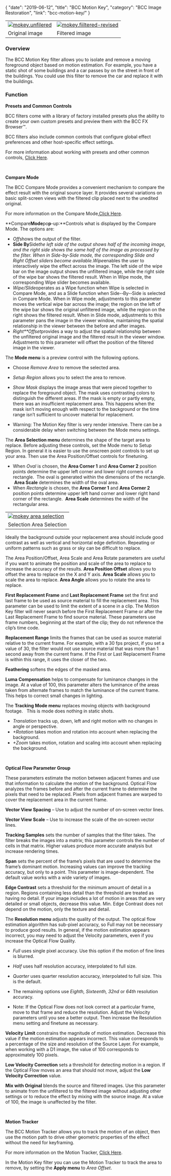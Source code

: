 {
"date": "2019-06-12",
"title": "BCC Motion Key",
"category": "BCC Image Restoration",
"link": "bcc-motion-key/"
}

 

|  |  |
| --- | --- |
| [![mokey.unfilered](https://borisfx-com-res.cloudinary.com/image/upload//documentation/continuum/uploads/2013/06/mokey.unfilered.jpg)](https://borisfx-com-res.cloudinary.com/image/upload//documentation/continuum/uploads/2013/06/mokey.unfilered.jpg) | [![mokey.fiiltered-revised](https://borisfx-com-res.cloudinary.com/image/upload//documentation/continuum/uploads/2013/06/mokey.fiiltered-revised.jpg)](https://borisfx-com-res.cloudinary.com/image/upload//documentation/continuum/uploads/2013/06/mokey.fiiltered-revised.jpg) |
| Original image | Filtered image |


### Overview


The BCC Motion Key filter allows you to isolate and remove a moving foreground object based on motion estimation. For example, you have a static shot of some buildings and a car passes by on the street in front of the buildings. You could use this filter to remove the car and replace it with the buildings.


### Function


**Presets and Common Controls**


BCC filters come with a library of factory installed presets plus the ability to create your own custom presets and preview them with the BCC FX Browser™.


BCC filters also include common controls that configure global effect preferences and other host-specific effect settings.


For more information about working with presets and other common controls, [Click Here](/documentation/continuum/bcc-common-controls/).

 


**Compare Mode**


The BCC Compare Mode provides a convenient mechanism to compare the effect result with the original source layer. It provides several variations on basic split-screen views with the filtered clip placed next to the unedited original.


For more information on the Compare Mode,[Click Here](/documentation/continuum/bcc-compare-mode/).

**Compare****Mode****po****p****-­up:**Controls what is displayed by the Compare Mode. The options are:


* *Off*shows the output of the filter.
* **Side By**Side*the left side of the output shows half of the incoming image, and the right side shows the same half of the image as processed by the filter. When in Side-by-Side mode, the corresponding Slide and Right Offset sliders become available.Wipe*enables the user to interactively wipe the effect across the image. The left side of the wipe bar on the image output shows the unfiltered image, while the right side of the wipe bar shows the filtered result. When in Wipe mode, the corresponding Wipe slider becomes available.
* *Wipe/Slide*operates as a Wipe function when Wipe is selected in Compare Mode, and as a Slide function when Side-­‐By-­‐Side is selected in Compare Mode. When in Wipe mode, adjustments to this parameter moves the vertical wipe bar across the image; the region on the left of the wipe bar shows the original unfiltered image, while the region on the right shows the filtered result. When in Slide mode, adjustments to this parameter pans the image in the viewer window, maintaining the spatial relationship in the viewer between the before and after images.
* *Right**Offset*provides a way to adjust the spatial relationship between the unfiltered original image and the filtered result in the viewer window. Adjustments to this parameter will offset the position of the filtered image in the viewer.


The **Mode menu** is a preview control with the following options.


* Choose *Remove Area* to remove the selected area.
* *Setup Region* allows you to select the area to remove.
* *Show Mask* displays the image areas that were pieced together to replace the foreground object. The mask uses contrasting colors to distinguish the different areas. If the mask is empty or partly empty, there was an insufficient replacement area. This happens when the mask isn’t moving enough with respect to the background or the time range isn’t sufficient to uncover material for replacement.


* Warning: The Motion Key filter is very render intensive. There can be a considerable delay when switching between the Mode menu settings.


The **Area Selection menu** determines the shape of the target area to replace. Before adjusting these controls, set the Mode menu to Setup Region. In general it is easier to use the onscreen point controls to set up your area. Then use the Area Position/Offset controls for finetuning.


* When *Oval* is chosen, the **Area Corner 1** and **Area Corner 2** position points determine the upper left corner and lower right corners of a rectangle.  The oval is generated within the dimensions of the rectangle.  **Area Scale** determines the width of the oval area.
* When *Rectangle* is chosen, the **Area Corner 1** and **Area Corner 2** position points determine upper left hand corner and lower right hand corner of the rectangle.  **Area Scale** determines the width of the rectangular area.




|  |
| --- |
| [![mokey area selection](https://borisfx-com-res.cloudinary.com/image/upload//documentation/continuum/uploads/2013/06/mokey-area-selection.jpg)](https://borisfx-com-res.cloudinary.com/image/upload//documentation/continuum/uploads/2013/06/mokey-area-selection.jpg) |
| Selection Area Selection |


Ideally the background outside your replacement area should include good contrast as well as vertical and horizontal edge definition. Repeating or uniform patterns such as grass or sky can be difficult to replace.


The Area Position/Offset, Area Scale and Area Rotate parameters are useful if you want to animate the position and scale of the area to replace to increase the accuracy of the results. **Area Position Offset** allows you to offset the area to replace on the X and Y axis. **Area Scale** allows you to scale the area to replace. **Area Angle** allows you to rotate the area to replace.


**First Replacement Frame** and **Last Replacement Frame** set the first and last frame to be used as source material to fill the replacement area. This parameter can be used to limit the extent of a scene in a clip. The Motion Key filter will never search before the First Replacement Frame or after the Last Replacement Frame to find source material. These parameters use frame numbers, beginning at the start of the clip; they do not reference the clip’s time code.


**Replacement Range** limits the frames that can be used as source material relative to the current frame. For example, with a 30 fps project, if you set a value of 30, the filter would not use source material that was more than 1 second away from the current frame. If the First or Last Replacement Frame is within this range, it uses the closer of the two.


**Feathering** softens the edges of the masked area.


**Luma** **Compensation** helps to compensate for luminance changes in the image. At a value of 100, this parameter alters the luminance of the areas taken from alternate frames to match the luminance of the current frame. This helps to correct small changes in lighting.


The **Tracking Mode menu** replaces moving objects with background footage.   This is mode does nothing in static shots.


* *Translation* tracks up, down, left and right motion with no changes in angle or perspective.
* *+Rotation* takes motion and rotation into account when replacing the background.
* *+Zoom* takes motion, rotation and scaling into account when replacing the background.


 


**Optical Flow Parameter Group**


These parameters estimate the motion between adjacent frames and use that information to calculate the motion of the background. Optical Flow analyzes the frames before and after the current frame to determine the pixels that need to be replaced. Pixels from adjacent frames are warped to cover the replacement area in the current frame.


**Vector View Spacing** – Use to adjust the number of on-screen vector lines.


**Vector View Scale** – Use to increase the scale of the on-screen vector lines.


**Tracking Samples** sets the number of samples that the filter takes. The filter breaks the images into a matrix; this parameter controls the number of cells in that matrix. Higher values produce more accurate analysis but increase rendering times.


**Span** sets the percent of the frame’s pixels that are used to determine the frame’s dominant motion. Increasing values can improve the tracking accuracy, but only to a point. This parameter is image-dependent. The default value works with a wide variety of images.


**Edge Contrast** sets a threshold for the minimum amount of detail in a region. Regions containing less detail than the threshold are treated as having no detail. If your image includes a lot of motion in areas that are very detailed or small objects, decrease this value. Min. Edge Contrast does not depend on the motion, only the texture and detail.


The **Resolution menu** adjusts the quality of the output. The optical flow estimation algorithm has sub-pixel accuracy, so Full may not be necessary to produce good results. In general, if the motion estimation appears incorrect, you may need to adjust the Velocity parameters, even if you increase the Optical Flow Quality.


* *Full* uses single pixel accuracy. Use this option if the motion of fine lines is blurred.
* *Half* uses half resolution accuracy, interpolated to full size.
* *Quarter* uses quarter resolution accuracy, interpolated to full size. This is the default.
* The remaining options use *Eighth, Sixteenth, 32nd* or *64th* resolution accuracy.


* Note: If the Optical Flow does not look correct at a particular frame, move to that frame and reduce the resolution. Adjust the Velocity parameters until you see a better output. Then increase the Resolution menu setting and finetune as necessary.


**Velocity** **Limit** constrains the magnitude of motion estimation. Decrease this value if the motion estimation appears incorrect. This value corresponds to a percentage of the size and resolution of the Source Layer. For example, when working with a D1 image, the value of 100 corresponds to approximately 100 pixels.


**Low Velocity Correction** sets a threshold for detecting motion in a region. If the Optical Flow moves an area that should not move, adjust the **Low Velocity Correction** value.


**Mix with Original** blends the source and filtered images. Use this parameter to animate from the unfiltered to the filtered image without adjusting other settings or to reduce the effect by mixing with the source image. At a value of 100, the image is unaffected by the filter.


 


**Motion Tracker**


The BCC Motion Tracker allows you to track the motion of an object, then use the motion path to drive other geometric properties of the effect without the need for keyframing.


For more information on the Motion Tracker, [Click Here](/documentation/continuum/bcc-motion-tracker/).

In the Motion Key filter you can use the Motion Tracker to track the area to remove, by setting the **Apply menu** to *Area Offset*.


